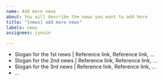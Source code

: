 ```yaml
---
name: Add more news
about: You will describe the news you want to add here
title: "[news] add more news"
labels: news
assignees: jynxio

---
```


- Slogan for the 1st news | Reference link, Reference link, ...
- Slogan for the 2nd news | Reference link, Reference link, ...
- Slogan for the 3rd news | Reference link, Reference link, ...
- ...
